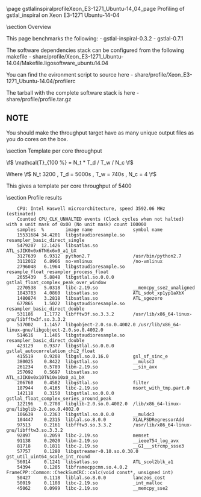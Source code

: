 \page gstlalinspiralprofileXeon_E3-1271_Ubuntu-14_04_page Profiling of gstlal_inspiral on Xeon E3-1271 Ubuntu-14-04

\section Overview

This page benchmarks the following:
	- gstlal-inspiral-0.3.2
	- gstlal-0.7.1

The software dependencies stack can be configured from the following makefile
	- share/profile/Xeon_E3-1271_Ubuntu-14.04/Makefile.ligosoftware_ubuntu14.04

You can find the evironment script to source here
	- share/profile/Xeon_E3-1271_Ubuntu-14.04/profilerc

The tarball with the complete software stack is here
	- share/profile/profile.tar.gz

## NOTE

You should make the throughput target have as many unique output files as you do cores on the box.

\section Template per core throughput

\f$ \mathcal{T}_{100 \%} = N_t * T_d / T_w / N_c \f$

Where \f$ N_t 3200 \, T_d = 5000s \, T_w = 740s \, N_c = 4 \f$

This gives a template per core throughput of 5400

\section Profile results

		CPU: Intel Haswell microarchitecture, speed 3592.06 MHz (estimated)
		Counted CPU_CLK_UNHALTED events (Clock cycles when not halted) with a unit mask of 0x00 (No unit mask) count 100000
		samples  %        image name               symbol name
		15531684 34.4201  libgstaudioresample.so   resampler_basic_direct_single
		5479207  12.1426  libsatlas.so             ATL_sJIK0x0x6TN6x6x0_a1_bX
		3127639   6.9312  python2.7                /usr/bin/python2.7
		3112012   6.8966  no-vmlinux               /no-vmlinux
		2796048   6.1964  libgstaudioresample.so   resample_float_resampler_process_float
		2655439   5.8848  libgstlal.so.0.0.0       gstlal_float_complex_peak_over_window
		2270538   5.0318  libc-2.19.so             __memcpy_sse2_unaligned
		1843783   4.0860  libsatlas.so             ATL_sdot_xp1yp1aXbX
		1480874   3.2818  libsatlas.so             ATL_sgezero
		677865    1.5022  libgstaudioresample.so   resampler_basic_direct_double
		531186    1.1772  libfftw3f.so.3.3.2       /usr/lib/x86_64-linux-gnu/libfftw3f.so.3.3.2
		517002    1.1457  libgobject-2.0.so.0.4002.0 /usr/lib/x86_64-linux-gnu/libgobject-2.0.so.0.4002.0
		514616    1.1405  libgstaudioresample.so   resampler_basic_direct_double
		423129    0.9377  libgstlal.so.0.0.0       gstlal_autocorrelation_chi2_float
		415519    0.9208  libgsl.so.0.16.0         gsl_sf_sinc_e
		380025    0.8422  libgstlal.so             __mulsc3
		261234    0.5789  libm-2.19.so             __sin_avx
		257092    0.5697  libsatlas.so             ATL_sJIK0x0x10TN10x10x0_a1_bX
		206760    0.4582  libgstlal.so             filter
		187944    0.4165  libc-2.19.so             msort_with_tmp.part.0
		142118    0.3150  libgstlal.so.0.0.0       gstlal_float_complex_series_around_peak
		122196    0.2708  libglib-2.0.so.0.4002.0  /lib/x86_64-linux-gnu/libglib-2.0.so.0.4002.0
		106639    0.2363  libgstlal.so.0.0.0       __muldc3
		104447    0.2315  liblal.so.8.0.0          XLALPSDRegressorAdd
		97513     0.2161  libfftw3.so.3.3.2        /usr/lib/x86_64-linux-gnu/libfftw3.so.3.3.2
		92897     0.2059  libc-2.19.so             memset
		91138     0.2020  libm-2.19.so             __ieee754_log_avx
		81718     0.1811  libc-2.19.so             __GI___strcmp_ssse3
		57757     0.1280  libgstreamer-0.10.so.0.30.0 gst_util_uint64_scale_int_round
		56014     0.1241  libsatlas.so             ATL_scol2blk_a1
		54394     0.1205  libframecppcmn.so.4.0.2  FrameCPP::Common::CheckSumCRC::calc(void const*, unsigned int)
		50427     0.1118  liblal.so.8.0.0          lanczos_cost
		50019     0.1108  libc-2.19.so             _int_malloc
		45062     0.0999  libc-2.19.so             __memcpy_sse2


